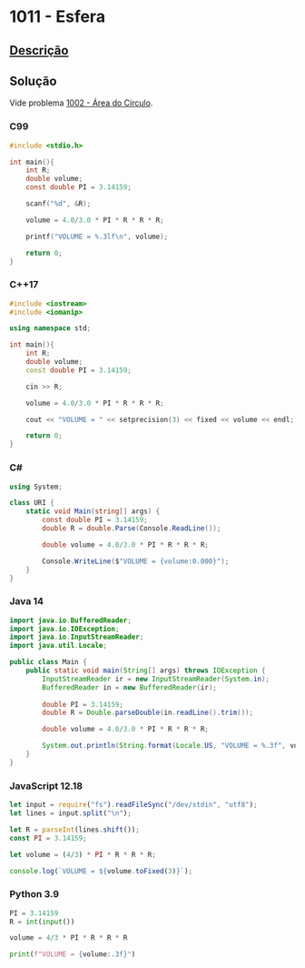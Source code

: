 # 1011 - Esfera

## [Descrição](https://www.beecrowd.com.br/judge/pt/problems/view/1011)

## Solução

Vide problema [1002 - Área do Círculo](../1002/README.md).

### C99

```c
#include <stdio.h>

int main(){
    int R;
    double volume;
    const double PI = 3.14159;

    scanf("%d", &R);

    volume = 4.0/3.0 * PI * R * R * R;

    printf("VOLUME = %.3lf\n", volume);

    return 0;
}
```

### C++17

```cpp
#include <iostream>
#include <iomanip>

using namespace std;

int main(){
    int R;
    double volume;
    const double PI = 3.14159;

    cin >> R;

    volume = 4.0/3.0 * PI * R * R * R;

    cout << "VOLUME = " << setprecision(3) << fixed << volume << endl;

    return 0;
}
```

### C#

```cs
using System;

class URI {
    static void Main(string[] args) {
        const double PI = 3.14159;
        double R = double.Parse(Console.ReadLine());

        double volume = 4.0/3.0 * PI * R * R * R;

        Console.WriteLine($"VOLUME = {volume:0.000}");
    }
}
```

### Java 14

```java
import java.io.BufferedReader;
import java.io.IOException;
import java.io.InputStreamReader;
import java.util.Locale;

public class Main {
    public static void main(String[] args) throws IOException {
        InputStreamReader ir = new InputStreamReader(System.in);
        BufferedReader in = new BufferedReader(ir);
        
        double PI = 3.14159;
        double R = Double.parseDouble(in.readLine().trim());

        double volume = 4.0/3.0 * PI * R * R * R;

        System.out.println(String.format(Locale.US, "VOLUME = %.3f", volume));
    }
}
```

### JavaScript 12.18

```javascript
let input = require("fs").readFileSync("/dev/stdin", "utf8");
let lines = input.split("\n");

let R = parseInt(lines.shift());
const PI = 3.14159;

let volume = (4/3) * PI * R * R * R;

console.log(`VOLUME = ${volume.toFixed(3)}`);
```

### Python 3.9

```python
PI = 3.14159
R = int(input())

volume = 4/3 * PI * R * R * R

print(f"VOLUME = {volume:.3f}")
```